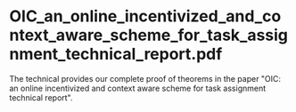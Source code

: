 # OIC_an_online_incentivized_and_context_aware_scheme_for_task_assignment_technical_report.pdf
The technical provides our complete proof of theorems in the paper "OIC: an online incentivized and context aware scheme for task assignment technical report". 
